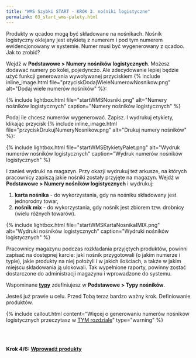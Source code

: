 ```yaml
---
title: "WMS Szybki START - KROK 3. nośniki logistyczne"
permalink: 03_start_wms-palety.html 
---
```

Produkty w qcadoo mogą być składowane na nośnikach. Nośnik logistyczny oklejany jest etykietą z numerem i pod tym numerem ewidencjonowany w systemie. Numer musi być wygenerowany z qcadoo. Jak to zrobić?

Wejdź w **Podstawowe > Numery nośników logistycznych**. Możesz dodawać numery po kolei, pojedynczo. Ale zdecydowanie lepiej będzie użyć funkcji generowania wywoływanej przyciskiem {% include inline_image.html file="przyciskDodajWieleNumerowNosnikow.png" alt="Dodaj wiele numerów nośników" %}:

{% include lightbox.html file="startWMSNosniki.png" alt="Numery nośników logistycznych" caption="Numery nośników logistycznych" %}

Podaj ile chcesz numerów wygenerować. Zapisz. I wydrukuj etykiety, klikając przycisk {% include inline_image.html file="przyciskDrukujNumeryNosnikow.png" alt="Drukuj numery nośników" %}:

{% include lightbox.html file="startWMSEtykietyPalet.png" alt="Wydruk numerów nośników logistycznych" caption="Wydruk numerów nośników logistycznych" %}

I zanieś wydruki na magazyn. Przy okazji wydrukuj też arkusze, na których pracownicy zapiszą jakie nośniki zostały przyjęte na magazyn. Wejdź w **Podstawowe > Numery nośników logistycznych** i wydrukuj:

1. **karta nośnika** - do wykorzystania, gdy na nośniku składowany jest jednorodny towar,
2. **nośnik mix** - do wykorzystania, gdy nośnik jest zbiorem tzw. drobnicy (wielu różnych towarów).

{% include lightbox.html file="startWMSKartaNosnikaIMIX.png" alt="Wydruki nośników logistycznych" caption="Wydruki nośników logistycznych" %}

Pracownicy magazynu podczas rozkładania przyjętych produktów, powinni zapisać na dostępnej karcie: jaki nośnik przygotowali (o jakim numerze i typie), jakie produkty na niej położyli i w jakich ilościach, a także w jakim miejscu składowania ją ulokowali. Tak wypełnione raporty, powinny zostać dostarczone do administracji magazynu i wprowadzone do systemu. 

Wspominane **[typy](/typy-nosnikow)** zdefiniujesz w **Podstawowe > Typy nośników**.

Jesteś już prawie u celu. Przed Tobą teraz bardzo ważny krok. Definiowanie produktów.

{% include callout.html content="Więcej o generowaniu numerów nośników logistycznych przeczytasz w [TYM rozdziale](/numery-wlasne-palet)" type="warning" %}


<br/>
<br/>

**Krok 4/6: [Wprowadź produkty](/04_start_wms-produkty)**